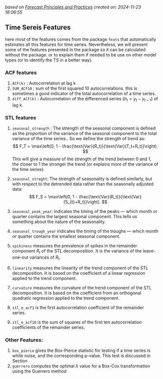 
*based on  [Forecast Principles and Practices][1]*
*created on: 2024-11-23 18:06:55*
## Time Sereis Features

here most of the features comes from the package `feats` that automatically estimates all this features for time series. Nevertheless, we will present some of the features presented in the package so it can be calculated without the package. or to explain them if needed to be use on other model types (or to identify the TS in a better way).

### ACF features 

1. `ACF(k)` : Autocorrelation at lag k
2. `SUM_ACF10` : sum of the first squared 10 autocorrelations. this is sometimes a good indicator of the total autocorrelation of a time series.
2. `diff_ACF(k)` : Autocorrelation of the differenced series ($h_t =  y_t-y_{t-1}$) of lag k.

### STL features

1. `seasonal_strength` : 
    The strength of the seasonal component is    defined as the proportion of the variance of the seasonal component to the total variance of the time series.. So we define the strength of trend as:
    $$
    F_T = \max\left(0, 1 - \frac{\text{Var}(R_t)}{\text{Var}(T_t+R_t)}\right).
    $$
    This will give a measure of the strength of the trend between 0 and 1, the closer to 1 the stronger the trend (or explains more of the variance of the time series).
1. `seasonal_streght`:
    The strength of seasonality is defined similarly, but with respect to the detrended data rather than the seasonally adjusted data:
    $$
    F_S = \max\left(0, 1 - \frac{\text{Var}(R_t)}{\text{Var}(S_{t}+R_t)}\right).
    $$

1. `seasonal_peak_year`: indicates the timing of the peaks — which month or quarter contains the largest seasonal component. This tells us something about the nature of the seasonality. 
1. `seasonal_trough_year` indicates the timing of the troughs — which month or quarter contains the smallest seasonal component.
1. `spikiness` measures the prevalence of spikes in the remainder component $R_t$ of the STL decomposition. It is the variance of the leave-one-out variances of $R_t$.
1. `linearity` measures the linearity of the trend component of the STL decomposition. It is based on the coefficient of a linear regression applied to the trend component.
1. `curvature` measures the curvature of the trend component of the STL decomposition. It is based on the coefficient from an orthogonal quadratic regression applied to the trend component.
1. `stl_e_acf1` is the first autocorrelation coefficient of the remainder series.
1. `stl_e_acf10` is the sum of squares of the first ten autocorrelation coefficients of the remainder series.


### Other Features:

1. `box_pierce` gives the Box-Pierce statistic for testing if a time series is white noise, and the corresponding p-value. This test is discussed in Section
1. `guerrero` computes the optimal $\lambda$ value for a Box-Cox transformation using the Guerrero method




[//]: <> (References)
[1]: <https://otexts.com/fpp3/features.html>

[//]: <> (Some snippets)
[//]: # (add an image <img src="" style='height:400px;'>)